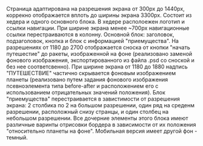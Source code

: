 Страница адаптирована на разрешения экрана от 300px до 1440px, коррекно отображается вплоть до ширины экрана 3300px.
Состоит из хедера и одного основного блока. В хедере располоежен логотип и ссылки навигации.  При ширине экрана менее ~700px навигационные ссылки перестраиваются в колонну. 
Основной блок: заголовок, подзаголовок, кнопка и блок с информацией "приемущества". 
На разрешениях от 1180 до 2700 отображается сноска от кнопки "начать путешестие" до ракеты, изображенной на фоне (реализовано заменой фонового изображения, экспортированного из файла .psd со сноской и без нее соответсвенно). При ширине экрана от 1180 до 1880 надпись "ПУТЕШЕСТВИЕ" частично скрывается фоновым изображением планеты (реализовано путем задания фонового изображения псевноэлемента типа before-after и расположением его с использованием отрицательных значений положения). 
Блок "приемущества" перестраивается в завистимости от разрешения экрана: 2 столбика по 2 на большом разрешении, один ряд на среденм разрешении, расположный снизу странцы, и один столбец на небольшом разрешении. Все дочерние элементы этого блока имеют различные варинты отрисовки бордера в зависимости от их положения "относительно планеты на фоне".
Мобильная версия имеет другой фон - темный. 

